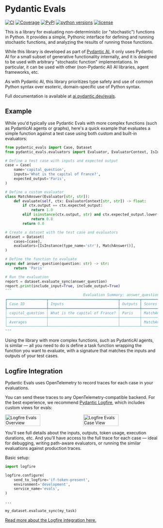 # Pydantic Evals

[![CI](https://github.com/pydantic/pydantic-ai/actions/workflows/ci.yml/badge.svg?event=push)](https://github.com/pydantic/pydantic-ai/actions/workflows/ci.yml?query=branch%3Amain)
[![Coverage](https://coverage-badge.samuelcolvin.workers.dev/pydantic/pydantic-ai.svg)](https://coverage-badge.samuelcolvin.workers.dev/redirect/pydantic/pydantic-ai)
[![PyPI](https://img.shields.io/pypi/v/pydantic-evals.svg)](https://pypi.python.org/pypi/pydantic-evals)
[![python versions](https://img.shields.io/pypi/pyversions/pydantic-evals.svg)](https://github.com/pydantic/pydantic-ai)
[![license](https://img.shields.io/github/license/pydantic/pydantic-ai.svg)](https://github.com/pydantic/pydantic-ai/blob/main/LICENSE)

This is a library for evaluating non-deterministic (or "stochastic") functions in Python. It provides a simple,
Pythonic interface for defining and running stochastic functions, and analyzing the results of running those functions.

While this library is developed as part of [Pydantic AI](https://ai.pydantic.dev), it only uses Pydantic AI for a small
subset of generative functionality internally, and it is designed to be used with arbitrary "stochastic function"
implementations. In particular, it can be used with other (non-Pydantic AI) AI libraries, agent frameworks, etc.

As with Pydantic AI, this library prioritizes type safety and use of common Python syntax over esoteric, domain-specific
use of Python syntax.

Full documentation is available at [ai.pydantic.dev/evals](https://ai.pydantic.dev/evals).

## Example

While you'd typically use Pydantic Evals with more complex functions (such as PydanticAI agents or graphs), here's a
quick example that evaluates a simple function against a test case using both custom and built-in evaluators:

```python
from pydantic_evals import Case, Dataset
from pydantic_evals.evaluators import Evaluator, EvaluatorContext, IsInstance

# Define a test case with inputs and expected output
case = Case(
    name='capital_question',
    inputs='What is the capital of France?',
    expected_output='Paris',
)

# Define a custom evaluator
class MatchAnswer(Evaluator[str, str]):
    def evaluate(self, ctx: EvaluatorContext[str, str]) -> float:
        if ctx.output == ctx.expected_output:
            return 1.0
        elif isinstance(ctx.output, str) and ctx.expected_output.lower() in ctx.output.lower():
            return 0.8
        return 0.0

# Create a dataset with the test case and evaluators
dataset = Dataset(
    cases=[case],
    evaluators=[IsInstance(type_name='str'), MatchAnswer()],
)

# Define the function to evaluate
async def answer_question(question: str) -> str:
    return 'Paris'

# Run the evaluation
report = dataset.evaluate_sync(answer_question)
report.print(include_input=True, include_output=True)
"""
                                    Evaluation Summary: answer_question
┏━━━━━━━━━━━━━━━━━━┳━━━━━━━━━━━━━━━━━━━━━━━━━━━━━━━━┳━━━━━━━━━┳━━━━━━━━━━━━━━━━━━━┳━━━━━━━━━━━━┳━━━━━━━━━━┓
┃ Case ID          ┃ Inputs                         ┃ Outputs ┃ Scores            ┃ Assertions ┃ Duration ┃
┡━━━━━━━━━━━━━━━━━━╇━━━━━━━━━━━━━━━━━━━━━━━━━━━━━━━━╇━━━━━━━━━╇━━━━━━━━━━━━━━━━━━━╇━━━━━━━━━━━━╇━━━━━━━━━━┩
│ capital_question │ What is the capital of France? │ Paris   │ MatchAnswer: 1.00 │ ✔          │     10ms │
├──────────────────┼────────────────────────────────┼─────────┼───────────────────┼────────────┼──────────┤
│ Averages         │                                │         │ MatchAnswer: 1.00 │ 100.0% ✔   │     10ms │
└──────────────────┴────────────────────────────────┴─────────┴───────────────────┴────────────┴──────────┘
"""
```

Using the library with more complex functions, such as PydanticAI agents, is similar — all you need to do is define a
task function wrapping the function you want to evaluate, with a signature that matches the inputs and outputs of your
test cases.

## Logfire Integration

Pydantic Evals uses OpenTelemetry to record traces for each case in your evaluations.

You can send these traces to any OpenTelemetry-compatible backend. For the best experience, we recommend [Pydantic Logfire](https://logfire.pydantic.dev/docs), which includes custom views for evals:

<div style="display: flex; gap: 1rem; flex-wrap: wrap;">
  <img src="https://ai.pydantic.dev/img/logfire-evals-overview.png" alt="Logfire Evals Overview" width="48%">
  <img src="https://ai.pydantic.dev/img/logfire-evals-case.png" alt="Logfire Evals Case View" width="48%">
</div>

You'll see full details about the inputs, outputs, token usage, execution durations, etc. And you'll have access to the full trace for each case — ideal for debugging, writing path-aware evaluators, or running the similar evaluations against production traces.

Basic setup:

```python {test="skip" lint="skip" format="skip"}
import logfire

logfire.configure(
    send_to_logfire='if-token-present',
    environment='development',
    service_name='evals',
)

...

my_dataset.evaluate_sync(my_task)
```

[Read more about the Logfire integration here.](https://ai.pydantic.dev/evals/#logfire-integration)
